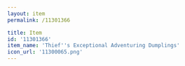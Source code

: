 ```yaml
---
layout: item
permalink: /11301366

title: Item
id: '11301366'
item_name: 'Thief''s Exceptional Adventuring Dumplings'
icon_url: '11300065.png'
---
```

